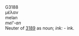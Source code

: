 <body>
  <p>G3188<br>  μέλαν  <br> melan  <br><i>mel‘-an </i><br>Neuter of <a href="g3189.htm">3189</a> as noun; <i>ink:</i> - ink.<br></p>
 </body>